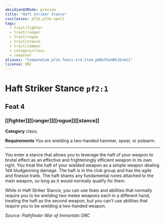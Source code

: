 ```yaml
---
obsidianUIMode: preview
title: "Haft Striker Stance"
cssclasses: pf2e,pf2e-spell
tags:
  - trait/fighter
  - trait/ranger
  - trait/rogue
  - trait/stance
  - trait/common
  - category/class
  - remaster
aliases: "Compendium.pf2e.feats-srd.Item.pKNnFOuHBkJEvmS1"
license: ORC
---
```

# Haft Striker Stance `pf2:1`
## Feat 4
### [[fighter]][[ranger]][[rogue]][[stance]]

**Category** class; 




**Requirements** You are wielding a two-handed hammer, spear, or polearm.

* * *

You enter a stance that allows you to leverage the haft of your weapon to brutal effect as an effective and frighteningly efficient weapon in its own right. You treat the haft of your wielded weapon as a simple weapon dealing 1d4 bludgeoning damage. The haft is in the club group and has the agile and finesse traits. The haft shares any fundamental runes attached to the main weapon, so long as it would normally qualify for them.

While in Haft Striker Stance, you can use feats and abilities that normally require you to be wielding two melee weapons each in a different hand, treating the haft as the second weapon, but you can't use abilities that require you to be wielding a two-handed weapon.

*Source: Pathfinder War of Immortals*
*ORC*